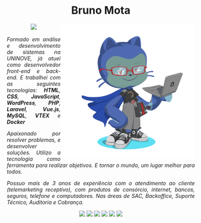 <h1 align="center">Bruno Mota</h1>


<img style="width: 360px" align="right" src="https://github.com/bmotadev/bmotadev/blob/main/assets/octocat-1675316934262.png" alt="octocat">
<p align="center">
    <a href="https://www.linkedin.com/in/bmotadev/"><img src="https://img.shields.io/badge/LinkedIn-blue?style=plastic&logo=linkedin"></a>
</p>

<p align="justify"><em>Formado em análise e desenvolvimento de sistemas na UNINOVE, já atuei como desenvolvedor front-end e back-end. E trabalhei com as seguintes tecnologias: <b>HTML</b>, <b>CSS</b>, <b>JavaScript</b>, <b>WordPress</b>, <b>PHP</b>, <b>Laravel</b>, <b>Vue.js</b>, <b>MySQL</b>, <b>VTEX</b> e <b>Docker</b></em></p>

<p align="justify"><em>Apaixonado por resolver problemas, e desenvolver soluções. Utilizo a tecnologia como ferramenta para realizar objetivos. E tornar o mundo, um lugar melhor para todos.</em></p>

<p align="justify"><i>Possuo mais de 3 anos de experiência com o atendimento ao cliente (telemarketing receptivo), com produtos de consórcio, internet, bancos, seguros, telefone e computadores. Nas áreas de SAC, Backoffice, Suporte Técnico, Auditoria e Cobrança.</i></p>

<p align="center"><img src="https://img.shields.io/badge/HTML5-E34F26?style=plastic&logo=html5&logoColor=white"> <img src="https://img.shields.io/badge/CSS3-1572B6?style=plastic&logo=css3&logoColor=white"> <img src=https://img.shields.io/badge/JavaScript-323330?style=plastic&logo=javascript&logoColor=F7DF1E> <img src="https://img.shields.io/badge/TypeScript-007ACC?style=plastic&logo=typescript&logoColor=white"> <img src="https://img.shields.io/badge/React-20232A?style=plastic&logo=react&logoColor=61DAFB"> <img src="https://img.shields.io/badge/Zorin%20OS-0CC1F3?style=plastic&logo=zorin&logoColor=white"></p>
